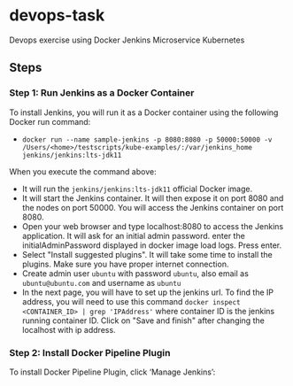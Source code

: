 # devops-task
Devops exercise using Docker Jenkins Microservice Kubernetes


## Steps

### Step 1: Run Jenkins as a Docker Container
To install Jenkins, you will run it as a Docker container using the following Docker run command:
- `docker run --name sample-jenkins -p 8080:8080 -p 50000:50000 -v /Users/<home>/testscripts/kube-examples/:/var/jenkins_home jenkins/jenkins:lts-jdk11`

When you execute the command above:

- It will run the `jenkins/jenkins:lts-jdk11` official Docker image.
- It will start the Jenkins container. It will then expose it on port 8080 and the nodes on port 50000. You will access the Jenkins container on port 8080.  
- Open your web browser and type localhost:8080 to access the Jenkins application. It will ask for an initial admin password. enter the initialAdminPassword displayed in docker image load logs. Press enter.
- Select "Install suggested plugins". It will take some time to install the plugins. Make sure you have proper internet connection.
- Create admin user `ubuntu` with password `ubuntu`, also email as `ubuntu@ubuntu.com` and username as `ubuntu`
- In the next page, you will have to set up the jenkins url. To find the IP address, you will need to use this command `docker inspect <CONTAINER_ID> | grep 'IPAddress'` where container ID is the jenkins running container ID. Click on "Save and finish" after changing the localhost with ip address.

### Step 2: Install Docker Pipeline Plugin
To install Docker Pipeline Plugin, click ‘Manage Jenkins’:



